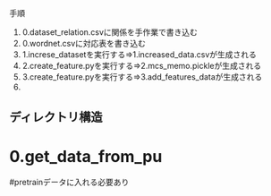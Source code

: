 手順


1. 0.dataset_relation.csvに関係を手作業で書き込む
1. 0.wordnet.csvに対応表を書き込む
1. 1.increse_datasetを実行する=>1.increased_data.csvが生成される
1. 2.create_feature.pyを実行する=>2.mcs_memo.pickleが生成される
1. 3.create_feature.pyを実行する=>3.add_features_dataが生成される
1. 


## ディレクトリ構造
# 0.get_data_from_pu


#pretrainデータに入れる必要あり